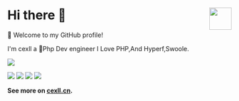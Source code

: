 # Hi there 👋 <img src="https://cdn.jsdelivr.net/gh/sy-records/staticfile@master/images/202007/huaji.gif" align="right" height="50" />


🎉 Welcome to my GitHub profile!

I'm cexll  a 🐳Php Dev engineer I Love PHP,And Hyperf,Swoole.


<!-- ![Anurag's github stats](https://github-readme-stats.vercel.app/api?username=cexll&show_icons=true&icon_color=805AD5&text_color=718096&bg_color=ffffff&hide_title=true) -->
![](https://github-profile-summary-cards.vercel.app/api/cards/profile-details?username=cexll&theme=github)

![](https://github-profile-summary-cards.vercel.app/api/cards/repos-per-language?username=cexll&theme=github)
![](https://github-profile-summary-cards.vercel.app/api/cards/most-commit-language?username=cexll&theme=github)
![](https://github-profile-summary-cards.vercel.app/api/cards/stats?username=cexll&theme=github)
![](https://github-profile-summary-cards.vercel.app/api/cards/productive-time?username=cexll&theme=github)


**See more on [cexll.cn](https://cexll.cn).**

